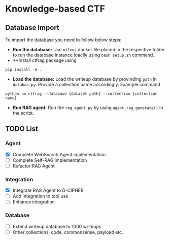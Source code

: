 # Knowledge-based CTF
## Database Import
To import the database you need to follow below steps:
- **Run the database:** Use `milvus` docker file placed in the respective folder to run the database instance loaclly using `bash setup.sh` command.
- **Install ctfrag package using
```console
pip install -e .
```
- **Load the database:** Load the writeup database by provinding `path` in `databae.py`. Provide a collection name accordingly. Example command
```console
python -m ctfrag --database {dataset path} --collection {collection name}
```
- **Run RAG agent:** Run the `rag_agent.py` by using `agent.rag_generate()` in the script.
## TODO List
### Agent
- [x] Complete WebSearch Agent implementation
- [ ] Complete Self-RAG implementation
- [ ] Refactor RAG Agent
### Integration
- [x] Integrate RAG Agent to D-CIPHER
- [ ] Add integration to tool use
- [ ] Enhance integration
### Database
- [ ] Extend writeup database to 1000 writeups
- [ ] Other collections, code, commonsense, payload etc.